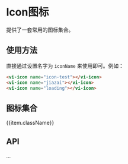 # Icon图标

提供了一套常用的图标集合。

## 使用方法

直接通过设置名字为 ```iconName``` 来使用即可。例如：
``` html
<vi-icon name="icon-test"></vi-icon> 
<vi-icon name="jiazai"></vi-icon> 
<vi-icon name="loading"></vi-icon>
```
## 图标集合
<div class="vi-icon_box">
  <div class="vi-icon_item" v-for="(item, index) in iconList" :key="index" @click="onCopy(item)">
    <div class="vi-icon_item-content">
      <vi-icon :name="item.className" size="30" ></vi-icon>
      <p class="vi-icon_text">{{item.className}}</p>
    </div>
  </div>
</div>

## API
...

<script>
export default {
  data() {
    return {
      iconList: [
        {
          className: 'search'
        },
        {
          className: 'warning'
        },
        {
          className: 'error'
        },
        {
          className: 'info'
        },
        {
          className: 'close'
        },
      ]
    }
  },
  methods: {
    onCopy(item) {
      let textarea = document.createElement('textarea')
      textarea.innerHTML = `<vi-icon name="${item.className}"></vi-icon>`
      document.body.appendChild(textarea)
      textarea.select()
      document.execCommand("copy")
      this.$message({
        content: '复制成功',
      })
      document.body.removeChild(textarea)
    }
  }
}
</script>
